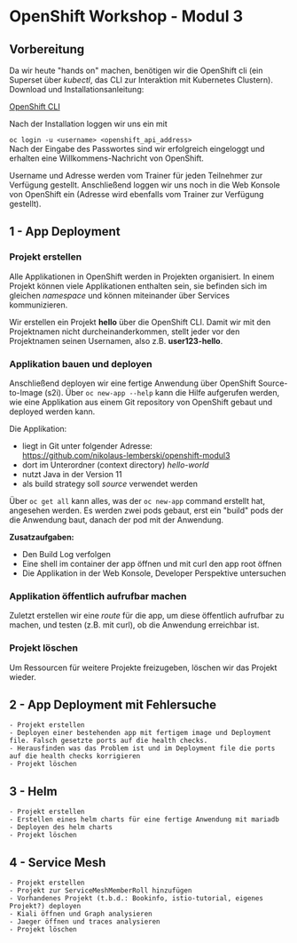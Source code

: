 # OpenShift Workshop - Modul 3

## Vorbereitung

Da wir heute "hands on" machen, benötigen wir die OpenShift cli (ein Superset über _kubectl_, das CLI zur Interaktion mit Kubernetes Clustern). Download und Installationsanleitung:

[OpenShift CLI](https://docs.openshift.com/container-platform/4.10/cli_reference/openshift_cli/getting-started-cli.html)

Nach der Installation loggen wir uns ein mit 

`oc login -u <username> <openshift_api_address>`  
Nach der Eingabe des Passwortes sind wir erfolgreich eingeloggt und erhalten eine Willkommens-Nachricht von OpenShift.

Username und Adresse werden vom Trainer für jeden Teilnehmer zur Verfügung gestellt. Anschließend loggen wir uns noch in die Web Konsole von OpenShift ein (Adresse wird ebenfalls vom Trainer zur Verfügung gestellt).

## 1 - App Deployment

### Projekt erstellen

Alle Applikationen in OpenShift werden in Projekten organisiert. In einem Projekt können viele Applikationen enthalten sein, sie befinden sich im gleichen _namespace_ und können miteinander über Services kommunizieren.

Wir erstellen ein Projekt **hello** über die OpenShift CLI. Damit wir mit den Projektnamen nicht durcheinanderkommen, stellt jeder vor den Projektnamen seinen Usernamen, also z.B. **user123-hello**.

### Applikation bauen und deployen

Anschließend deployen wir eine fertige Anwendung über OpenShift Source-to-Image (s2i). Über `oc new-app --help` kann die Hilfe aufgerufen werden, wie eine Applikation aus einem Git repository von OpenShift gebaut und deployed werden kann.

Die Applikation:
* liegt in Git unter folgender Adresse:  
https://github.com/nikolaus-lemberski/openshift-modul3
* dort im Unterordner (context directory) _hello-world_
* nutzt Java in der Version 11
* als build strategy soll _source_ verwendet werden

Über `oc get all` kann alles, was der `oc new-app` command erstellt hat, angesehen werden. Es werden zwei pods gebaut, erst ein "build" pods der die Anwendung baut, danach der pod mit der Anwendung.

**Zusatzaufgaben:** 

* Den Build Log verfolgen
* Eine shell im container der app öffnen und mit curl den app root öffnen
* Die Applikation in der Web Konsole, Developer Perspektive untersuchen

### Applikation öffentlich aufrufbar machen

Zuletzt erstellen wir eine _route_ für die app, um diese öffentlich aufrufbar zu machen, und testen (z.B. mit curl), ob die Anwendung erreichbar ist.

### Projekt löschen

Um Ressourcen für weitere Projekte freizugeben, löschen wir das Projekt wieder.


## 2 - App Deployment mit Fehlersuche
    - Projekt erstellen
    - Deployen einer bestehenden app mit fertigem image und Deployment file. Falsch gesetzte ports auf die health checks. 
    - Herausfinden was das Problem ist und im Deployment file die ports auf die health checks korrigieren
    - Projekt löschen

## 3 - Helm
    - Projekt erstellen
    - Erstellen eines helm charts für eine fertige Anwendung mit mariadb
    - Deployen des helm charts
    - Projekt löschen

## 4 - Service Mesh
    - Projekt erstellen
    - Projekt zur ServiceMeshMemberRoll hinzufügen
    - Vorhandenes Projekt (t.b.d.: Bookinfo, istio-tutorial, eigenes Projekt?) deployen
    - Kiali öffnen und Graph analysieren
    - Jaeger öffnen und traces analysieren
    - Projekt löschen
